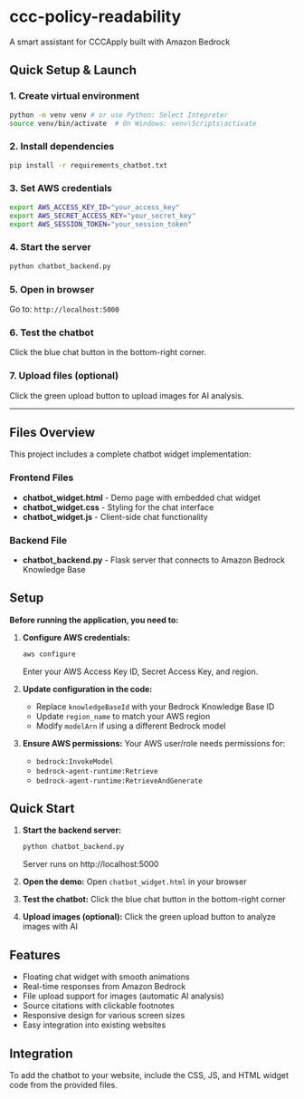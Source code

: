 # ccc-policy-readability
A smart assistant for CCCApply built with Amazon Bedrock

## Quick Setup & Launch

### 1. Create virtual environment
```bash
python -m venv venv # or use Python: Select Intepreter
source venv/bin/activate  # On Windows: venv\Scripts\activate
```

### 2. Install dependencies
```bash
pip install -r requirements_chatbot.txt
```

### 3. Set AWS credentials
```bash
export AWS_ACCESS_KEY_ID="your_access_key"
export AWS_SECRET_ACCESS_KEY="your_secret_key" 
export AWS_SESSION_TOKEN="your_session_token"
```

### 4. Start the server
```bash
python chatbot_backend.py
```

### 5. Open in browser
Go to: `http://localhost:5000`

### 6. Test the chatbot
Click the blue chat button in the bottom-right corner.

### 7. Upload files (optional)
Click the green upload button to upload images for AI analysis.

---

## Files Overview

This project includes a complete chatbot widget implementation:

### Frontend Files
- **chatbot_widget.html** - Demo page with embedded chat widget
- **chatbot_widget.css** - Styling for the chat interface
- **chatbot_widget.js** - Client-side chat functionality

### Backend File
- **chatbot_backend.py** - Flask server that connects to Amazon Bedrock Knowledge Base

## Setup

**Before running the application, you need to:**

1. **Configure AWS credentials:**
   ```bash
   aws configure
   ```
   Enter your AWS Access Key ID, Secret Access Key, and region.

2. **Update configuration in the code:**
   - Replace `knowledgeBaseId` with your Bedrock Knowledge Base ID
   - Update `region_name` to match your AWS region
   - Modify `modelArn` if using a different Bedrock model

3. **Ensure AWS permissions:**
   Your AWS user/role needs permissions for:
   - `bedrock:InvokeModel`
   - `bedrock-agent-runtime:Retrieve`
   - `bedrock-agent-runtime:RetrieveAndGenerate`

## Quick Start

1. **Start the backend server:**
   ```bash
   python chatbot_backend.py
   ```
   Server runs on http://localhost:5000

2. **Open the demo:**
   Open `chatbot_widget.html` in your browser

3. **Test the chatbot:**
   Click the blue chat button in the bottom-right corner

4. **Upload images (optional):**
   Click the green upload button to analyze images with AI

## Features

- Floating chat widget with smooth animations
- Real-time responses from Amazon Bedrock
- File upload support for images (automatic AI analysis)
- Source citations with clickable footnotes
- Responsive design for various screen sizes
- Easy integration into existing websites

## Integration

To add the chatbot to your website, include the CSS, JS, and HTML widget code from the provided files.
